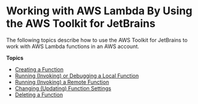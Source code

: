 # Working with AWS Lambda By Using the AWS Toolkit for JetBrains<a name="building-lambda"></a>

The following topics describe how to use the AWS Toolkit for JetBrains to work with AWS Lambda functions in an AWS account\.

**Topics**
+ [Creating a Function](create-new-lambda.md)
+ [Running \(Invoking\) or Debugging a Local Function](invoke-lambda.md)
+ [Running \(Invoking\) a Remote Function](lambda-remote.md)
+ [Changing \(Updating\) Function Settings](lambda-update.md)
+ [Deleting a Function](lambda-delete.md)